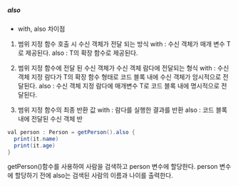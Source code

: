 <h5>also</h5>

- with, also 차이점
1. 범위 지정 함수 호출 시 수신 객체가 전달 되는 방식
  with : 수신 객체가 매개 변수 T로 제공된다.
  also : T의 확장 함수로 제공된다.

  2. 범위 지정 함수에 전달 된 수신 객체가 수신 객체 람다에 전달되는 형식
  with : 수신 객체 지정 람다가 T의 확장 함수 형태로 코드 블록 내에 수신 객체가 암시적으로 전달된다.
  also : 수신 객체 지정 람다에 매개변수 T로 코드 블록 내에 명시적으로 전달된다.

  3. 범위 지정 함수의 최종 반환 값
  with : 람다를 실행한 결과를 반환
  also : 코드 블록 내에 전달된 수신 객체 반


~~~java
val person : Person = getPerson().also {
  print(it.name)
  print(it.age)
}
~~~
getPerson()함수를 사용하여 사람을 검색하고 person 변수에 할당한다. person 변수에 할당하기 전에 also는 검색된 사람의 이름과 나이를 출력한다.
